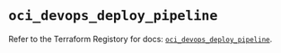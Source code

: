 # `oci_devops_deploy_pipeline`

Refer to the Terraform Registory for docs: [`oci_devops_deploy_pipeline`](https://registry.terraform.io/providers/oracle/oci/6.18.0/docs/resources/devops_deploy_pipeline).
